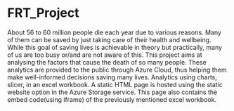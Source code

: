 # FRT_Project
About 56 to 60 million people die each year due to various reasons. Many of them can be saved by just taking care of their health and wellbeing. While this goal of saving lives is achievable in theory but practically, many of us are too busy or/and are not aware of this. This project aims at analysing the factors that cause the death of so many people. These analytics are provided to the public through Azure Cloud, thus helping them make well-informed decisions saving many lives. Analytics using charts, slicer, in an excel workbook. A static HTML page is hosted using the static website option in the Azure Storage service. This page also contains the embed code(using iframe) of the previously mentioned excel workbook. 
